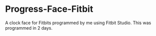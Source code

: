 # Progress-Face-Fitbit
A clock face for Fitbits programmed by me using Fitbit Studio. This was programmed in 2 days.
